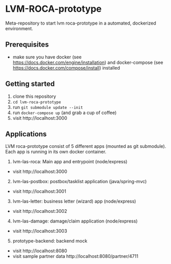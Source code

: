 LVM-ROCA-prototype
==================

Meta-repository to start lvm roca-prototype in a automated, dockerized environment.

Prerequisites
--------------

* make sure you have docker (see https://docs.docker.com/engine/installation) and docker-compose (see https://docs.docker.com/compose/install) installed


Getting started
---------------

1. clone this repository
2. `cd lvm-roca-prototype`
3. run `git submodule update --init`
4. run `docker-compose up` (and grab a cup of coffee)
5. visit http://localhost:3000


Applications
------------

LVM roca-prototype consist of 5 different apps (mounted as git submodule). Each app is running in its own docker container.

1. lvm-las-roca: Main app and entrypoint (node/express)
  * visit http://localhost:3000
2. lvm-las-postbox: postbox/tasklist application (java/spring-mvc)
  * visit http://localhost:3001
3. lvm-las-letter: business letter (wizard) app (node/express)
  * visit http://localhost:3002
4. lvm-las-damage: damage/claim application (node/express)
  * visit http://localhost:3003
5. prototype-backend: backend mock
  * visit http://localhost:8080
  * visit sample partner data http://localhost:8080/partner/4711
